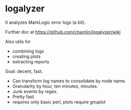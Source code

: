 # logalyzer


It analyzes MarkLogic error logs (a bit).

Further doc at https://github.com/chamlin/logalyzer/wiki

Also utils for
  - combining logs
  - creating plots
  - extracting reports

Goal:  decent, fast.

  - Can transform log names to consolidate by node name.
  - Granularity by hour, ten minutes, minutes.
  - Junk events by regex.
  - Pretty fast.
  - requires only basic perl, plots require gnuplot
  

